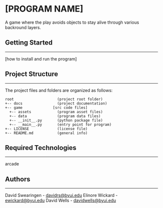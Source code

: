 # [PROGRAM NAME] 
A game where the play avoids objects to stay alive through various backround layers.

## Getting Started
---
[how to install and run the program]

## Project Structure
---
The project files and folders are organized as follows:
```
root                    (project root folder)
+-- docs                (project documentation)
+-- game              [src code files]
  +-- assets            (program asset files)
  +-- data              (program data files)
  +-- __init__.py       (python package file)
  +-- __main__.py       (entry point for program)
+-- LICENSE             (license file)
+-- README.md           (general info)
```

## Required Technologies
---
arcade

## Authors
---
David Swearingen - davidrs@byui.edu
Elinore Wickard - ewickard@byui.edu
David Wells - davidwells@byui.edu 
